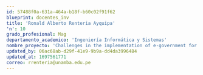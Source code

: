 ```yaml
---
id: 57488f0a-631a-464a-b18f-b60c02f91f62
blueprint: docentes_inv
title: 'Ronald Alberto Renteria Ayquipa'
'n': 10
grado_profesional: Mag
departamento_academico: 'Ingeniería Informática y Sistemas'
nombre_proyecto: 'Challenges in the implementation of e-government for public institutions in Peru'
updated_by: 06ac68ab-d29f-41e9-9b9a-dd4da3996484
updated_at: 1697561771
correo: rrenteria@unamba.edu.pe
---
```

